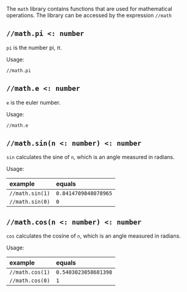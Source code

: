 The `math` library contains functions that are used for mathematical
operations. The library can be accessed by the expression `//math`

## `//math.pi <: number`

`pi` is the number pi, _π_.

Usage:

`//math.pi`

## `//math.e <: number`

`e` is the euler number.

Usage:

`//math.e`

## `//math.sin(n <: number) <: number`

`sin` calculates the sine of `n`, which is an angle measured in radians.

Usage:

| example | equals |
|:-|:-|
| `//math.sin(1)` | `0.8414709848078965` |
| `//math.sin(0)` | `0` |

## `//math.cos(n <: number) <: number`

`cos` calculates the cosine of `n`, which is an angle measured in radians.

Usage:

| example | equals |
|:-|:-|
| `//math.cos(1)` | `0.5403023058681398` |
| `//math.cos(0)` | `1` |
